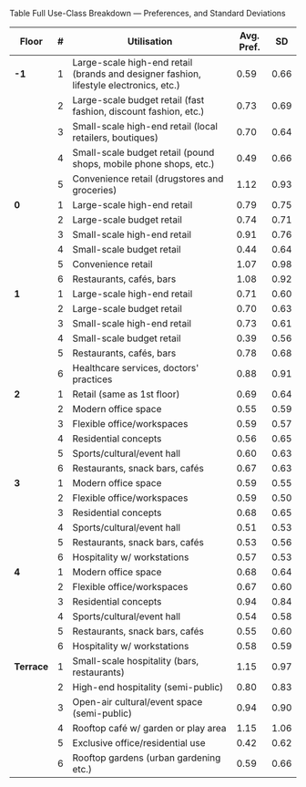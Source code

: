 Table Full Use-Class Breakdown — Preferences, and Standard Deviations

| Floor     | # | Utilisation                                                                 | Avg. Pref. | SD    |
|-----------|---|------------------------------------------------------------------------------|------------|-------|
| **-1**    | 1 | Large-scale high-end retail (brands and designer fashion, lifestyle electronics, etc.) | 0.59       | 0.66  |
|           | 2 | Large-scale budget retail (fast fashion, discount fashion, etc.)            | 0.73       | 0.69  |
|           | 3 | Small-scale high-end retail (local retailers, boutiques)                    | 0.70       | 0.64  |
|           | 4 | Small-scale budget retail (pound shops, mobile phone shops, etc.)           | 0.49       | 0.66  |
|           | 5 | Convenience retail (drugstores and groceries)                               | 1.12       | 0.93  |
| **0**     | 1 | Large-scale high-end retail                                                  | 0.79       | 0.75  |
|           | 2 | Large-scale budget retail                                                   | 0.74       | 0.71  |
|           | 3 | Small-scale high-end retail                                                 | 0.91       | 0.76  |
|           | 4 | Small-scale budget retail                                                   | 0.44       | 0.64  |
|           | 5 | Convenience retail                                                          | 1.07       | 0.98  |
|           | 6 | Restaurants, cafés, bars                                                    | 1.08       | 0.92  |
| **1**     | 1 | Large-scale high-end retail                                                 | 0.71       | 0.60  |
|           | 2 | Large-scale budget retail                                                   | 0.70       | 0.63  |
|           | 3 | Small-scale high-end retail                                                 | 0.73       | 0.61  |
|           | 4 | Small-scale budget retail                                                   | 0.39       | 0.56  |
|           | 5 | Restaurants, cafés, bars                                                    | 0.78       | 0.68  |
|           | 6 | Healthcare services, doctors' practices                                     | 0.88       | 0.91  |
| **2**     | 1 | Retail (same as 1st floor)                                                  | 0.69       | 0.64  |
|           | 2 | Modern office space                                                         | 0.55       | 0.59  |
|           | 3 | Flexible office/workspaces                                                  | 0.59       | 0.57  |
|           | 4 | Residential concepts                                                        | 0.56       | 0.65  |
|           | 5 | Sports/cultural/event hall                                                  | 0.60       | 0.63  |
|           | 6 | Restaurants, snack bars, cafés                                              | 0.67       | 0.63  |
| **3**     | 1 | Modern office space                                                         | 0.59       | 0.55  |
|           | 2 | Flexible office/workspaces                                                  | 0.59       | 0.50  |
|           | 3 | Residential concepts                                                        | 0.68       | 0.65  |
|           | 4 | Sports/cultural/event hall                                                  | 0.51       | 0.53  |
|           | 5 | Restaurants, snack bars, cafés                                              | 0.53       | 0.56  |
|           | 6 | Hospitality w/ workstations                                                 | 0.57       | 0.53  |
| **4**     | 1 | Modern office space                                                         | 0.68       | 0.64  |
|           | 2 | Flexible office/workspaces                                                  | 0.67       | 0.60  |
|           | 3 | Residential concepts                                                        | 0.94       | 0.84  |
|           | 4 | Sports/cultural/event hall                                                  | 0.54       | 0.58  |
|           | 5 | Restaurants, snack bars, cafés                                              | 0.55       | 0.60  |
|           | 6 | Hospitality w/ workstations                                                 | 0.58       | 0.59  |
| **Terrace** | 1 | Small-scale hospitality (bars, restaurants)                               | 1.15       | 0.97  |
|           | 2 | High-end hospitality (semi-public)                                          | 0.80       | 0.83  |
|           | 3 | Open-air cultural/event space (semi-public)                                 | 0.94       | 0.90  |
|           | 4 | Rooftop café w/ garden or play area                                         | 1.15       | 1.06  |
|           | 5 | Exclusive office/residential use                                            | 0.42       | 0.62  |
|           | 6 | Rooftop gardens (urban gardening etc.)                                      | 0.59       | 0.66  |
